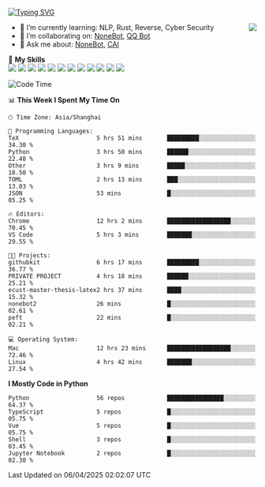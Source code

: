 [![Typing SVG](https://readme-typing-svg.herokuapp.com?size=25&duration=2500&color=8C43EA&vCenter=true&width=200&height=40&lines=Hi+there+%F0%9F%91%8B%F0%9F%8F%BB;I'm+yanyongyu)](https://git.io/typing-svg)

<a href="#">
  <img align="right" src="https://github-readme-stats.vercel.app/api?username=yanyongyu&count_private=true&show_icons=true&bg_color=15,f2f7fd,E0EAFC" />
</a>

- 🌱 I’m currently learning: NLP, Rust, Reverse, Cyber Security
- 👯 I’m collaborating on: [NoneBot](https://github.com/nonebot), [QQ Bot](https://github.com/Mrs4s/go-cqhttp)
- 💬 Ask me about: [NoneBot](https://github.com/nonebot), [CAI](https://github.com/cscs181/CAI)

🌟 **My Skills**  
![](https://img.shields.io/badge/-Python-3e74a2?style=flat-square&logo=Python&logoColor=fff)
![](https://img.shields.io/badge/-TypeScript-3178C6?style=flat-square&logo=TypeScript&logoColor=fff)
![](https://img.shields.io/badge/-Vue-4fc08d?style=flat-square&logo=Vue.js&logoColor=fff)
![](https://img.shields.io/badge/-React-2d98ce?style=flat-square&logo=React&logoColor=fff)
![](https://img.shields.io/badge/-FastAPI-009688?style=flat-square&logo=FastAPI&logoColor=fff)
![](https://img.shields.io/badge/-Linux-000000?style=flat-square&logo=Linux&logoColor=fff)
![](https://img.shields.io/badge/-Docker-2496ED?style=flat-square&logo=Docker&logoColor=fff)
![](https://img.shields.io/badge/-Kubernetes-326CE5?style=flat-square&logo=Kubernetes&logoColor=fff)
![](https://img.shields.io/badge/-GitHub%20Actions-2088FF?style=flat-square&logo=GitHubActions&logoColor=fff)
![](https://img.shields.io/badge/-PostgreSQL-4169E1?style=flat-square&logo=PostgreSQL&logoColor=fff)
![](https://img.shields.io/badge/-Redis-DC382D?style=flat-square&logo=Redis&logoColor=fff)
![](https://img.shields.io/badge/-MongoDB-47A248?style=flat-square&logo=MongoDB&logoColor=fff)

<!--START_SECTION:waka-->
![Code Time](http://img.shields.io/badge/Code%20Time-7%2C446%20hrs%2025%20mins-blue)

📊 **This Week I Spent My Time On** 

```text
🕑︎ Time Zone: Asia/Shanghai

💬 Programming Languages: 
TeX                      5 hrs 51 mins       █████████░░░░░░░░░░░░░░░░   34.30 % 
Python                   3 hrs 50 mins       ██████░░░░░░░░░░░░░░░░░░░   22.48 % 
Other                    3 hrs 9 mins        █████░░░░░░░░░░░░░░░░░░░░   18.50 % 
TOML                     2 hrs 13 mins       ███░░░░░░░░░░░░░░░░░░░░░░   13.03 % 
JSON                     53 mins             █░░░░░░░░░░░░░░░░░░░░░░░░   05.25 % 

🔥 Editors: 
Chrome                   12 hrs 2 mins       ██████████████████░░░░░░░   70.45 % 
VS Code                  5 hrs 3 mins        ███████░░░░░░░░░░░░░░░░░░   29.55 % 

🐱‍💻 Projects: 
githubkit                6 hrs 17 mins       █████████░░░░░░░░░░░░░░░░   36.77 % 
PRIVATE PROJECT          4 hrs 18 mins       ██████░░░░░░░░░░░░░░░░░░░   25.21 % 
ecust-master-thesis-latex2 hrs 37 mins       ████░░░░░░░░░░░░░░░░░░░░░   15.32 % 
nonebot2                 26 mins             █░░░░░░░░░░░░░░░░░░░░░░░░   02.61 % 
peft                     22 mins             █░░░░░░░░░░░░░░░░░░░░░░░░   02.21 % 

💻 Operating System: 
Mac                      12 hrs 23 mins      ██████████████████░░░░░░░   72.46 % 
Linux                    4 hrs 42 mins       ███████░░░░░░░░░░░░░░░░░░   27.54 % 
```

**I Mostly Code in Python** 

```text
Python                   56 repos            ████████████████░░░░░░░░░   64.37 % 
TypeScript               5 repos             █░░░░░░░░░░░░░░░░░░░░░░░░   05.75 % 
Vue                      5 repos             █░░░░░░░░░░░░░░░░░░░░░░░░   05.75 % 
Shell                    3 repos             █░░░░░░░░░░░░░░░░░░░░░░░░   03.45 % 
Jupyter Notebook         2 repos             █░░░░░░░░░░░░░░░░░░░░░░░░   02.30 % 
```




 Last Updated on 06/04/2025 02:02:07 UTC
<!--END_SECTION:waka-->
